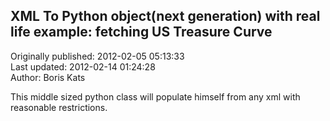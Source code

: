 ## XML To Python object(next generation) with real life example: fetching US Treasure Curve  
Originally published: 2012-02-05 05:13:33  
Last updated: 2012-02-14 01:24:28  
Author: Boris Kats  
  
This middle sized python class will populate himself from any xml with reasonable restrictions.